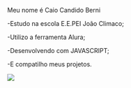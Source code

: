 Meu nome é Caio Candido Berni

-Estudo na escola E.E.PEI João Climaco;

-Utilizo a ferramenta Alura;

-Desenvolvendo com JAVASCRIPT;

-E compatilho meus projetos.

![](https://media1.tenor.com/m/MCBkr6dWLkUAAAAd/corinthians-rodrigo-garro.gif)
